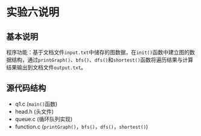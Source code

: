 # 实验六说明

## 基本说明

程序功能：基于文档文件`input.txt`中储存的图数据，在`init()`函数中建立图的数据结构，通过`printGraph()`、`bfs()`、`dfs()`和`shortest()`函数将遍历结果与计算结果输出到文档文件`output.txt`。

## 源代码结构

- q1.c (`main()`函数)
- head.h (头文件)
- queue.c (循环队列实现)
- function.c (`printGraph()`，`bfs()`，`dfs()`，`shortest()`)
